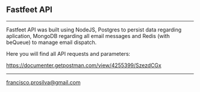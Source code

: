 ## Fastfeet API

---

Fastfeet API was built using NodeJS, Postgres to persist data regarding aplication, MongoDB regarding all email messages and Redis (with beQueue) to manage email dispatch.

Here you will find all API requests and parameters:

https://documenter.getpostman.com/view/4255399/SzezdCGx

---

francisco.prosilva@gmail.com